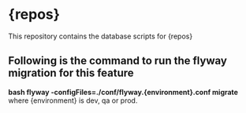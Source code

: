 # {repos}
This repository contains the database scripts for {repos}
## Following is the command to run the flyway migration for this feature
<strong>bash flyway -configFiles=./conf/flyway.{environment}.conf migrate</strong>
<br>
where {environment} is dev, qa or prod.
<br><br>
